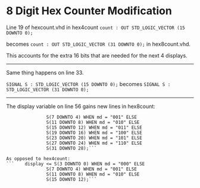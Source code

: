 # 8 Digit Hex Counter Modification

Line 19 of hexcount.vhd in hex4count
`count : OUT STD_LOGIC_VECTOR (15 DOWNTO 0);`

becomes
`count : OUT STD_LOGIC_VECTOR (31 DOWNTO 0);`
in hex8count.vhd.

This accounts for the extra 16 bits that are needed for the next 4 displays.

---

Same thing happens on line 33.

`SIGNAL S : STD_LOGIC_VECTOR (15 DOWNTO 0);` becomes `SIGNAL S : STD_LOGIC_VECTOR (31 DOWNTO 0);`

---

The display variable on line 56 gains new lines in hex8count:
```    display <= S(3 DOWNTO 0) WHEN md = "000" ELSE
               S(7 DOWNTO 4) WHEN md = "001" ELSE
               S(11 DOWNTO 8) WHEN md = "010" ELSE
               S(15 DOWNTO 12) WHEN md = "011" ELSE
               S(19 DOWNTO 16) WHEN md = "100" ELSE
               S(23 DOWNTO 20) WHEN md = "101" ELSE
               S(27 DOWNTO 24) WHEN md = "110" ELSE
               S(31 DOWNTO 28);```
			   
As opposed to hex4count:
```	   display <= S(3 DOWNTO 0) WHEN md = "000" ELSE
	           S(7 DOWNTO 4) WHEN md = "001" ELSE
	           S(11 DOWNTO 8) WHEN md = "010" ELSE
	           S(15 DOWNTO 12);```